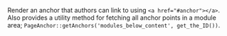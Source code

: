 Render an anchor that authors can link to using `<a href="#anchor"></a>`. Also provides a utility method for fetching all anchor points in a module area; `PageAnchor::getAnchors('modules_below_content', get_the_ID())`.
